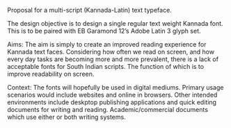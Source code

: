 Proposal for a multi-script (Kannada-Latin) text typeface.

The design objective is to design a single regular text weight Kannada font. This is to be paired with EB Garamond 12’s Adobe Latin 3 glyph set.

Aims:
The aim is simply to create an improved reading experience for Kannada text faces. Considering how often we read on screen, and how every day tasks are becoming more and more prevalent, there is a lack of acceptable fonts for South Indian scripts. The function of which is to improve readability on screen. 

Context:
The fonts will hopefully be used in digital mediums. Primary usage scenarios would include websites and online in browsers. Other intended environments include deskptop publishing applications and quick editing documents for writing and reading. Academic/commercial documents which use either or both writing systems. 
 



















